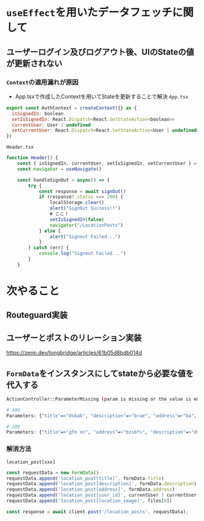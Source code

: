 # `useEffect`を用いたデータフェッチに関して

## ユーザーログイン及びログアウト後、UIのStateの値が更新されない
### `Context`の適用漏れが原因

- App.tsxで作成したContextを用いてStateを更新することで解決
`App.tsx`
```javascript
export const AuthContext = createContext({} as {
  isSignedIn: boolean
  setIsSignedIn: React.Dispatch<React.SetStateAction<boolean>>
  currentUser: User | undefined
  setCurrentUser: React.Dispatch<React.SetStateAction<User | undefined>>
})
```

`Header.tsx`
```javascript
function Header() {
    const { isSignedIn, currentUser, setIsSignedIn, setCurrentUser } = useContext(AuthContext);
    const navigator = useNavigate()

    const handleSignOut = async() => {
        try {
            const response = await signOut()
            if (response?.status === 200) {
                localStorage.clear()
                alert("SignOut Success!!")
                # ここ！
                setIsSignedIn(false)
                navigator("/LocationPosts")
            } else {
                alert("Signout Failed...")
            }
        } catch (err) {
            console.log("Signout Failed...")
        }
    }


```

# 次やること
## Routeguard実装
## ユーザーとポストのリレーション実装

https://zenn.dev/longbridge/articles/61b05d8bdb014d

## `FormData`をインスタンスにしてstateから必要な値を代入する
```bash
ActionController::ParameterMissing (param is missing or the value is empty: location_post

# 400
Parameters: {"title"=>"dsbab", "description"=>"brae", "address"=>"ba", "user_id"=>"1", "location_image"=>#<ActionDispatch::Http::UploadedFile:0x0000ffff66c1a910 @tempfile=#<Tempfile:/tmp/RackMultipart20240324-13-5pe17d.png>, @content_type="image/png", @original_filename="スクリーンショット 2024-02-17 18.31.37.png", @headers="Content-Disposition: form-data; name=\"location_image\"; filename=\"スクリーンショット 2024-02-17 18.31.37.png\"\r\nContent-Type: image/png\r\n">}

# 200
Parameters: {"title"=>"gfn xn", "address"=>"bzsbfs", "description"=>"dsbvsf", "location_image"=>{"path"=>"スクリーンショット 2024-02-18 15.14.33.png", "preview"=>"blob:http://localhost:3000/27d6931c-ccdf-4753-9583-313cfef825c6"}, "user_id"=>1, "location_post"=>{"title"=>"gfn xn", "description"=>"dsbvsf", "address"=>"bzsbfs", "user_id"=>1}}
```

### 解消方法
`location_post[xxx]`
```javascript
const requestData = new FormData()
requestData.append('location_post[title]', formData.title)
requestData.append('location_post[description]', formData.description)
requestData.append('location_post[address]', formData.address)
requestData.append('location_post[user_id]', currentUser ? currentUser.id.toString() : '');
requestData.append('location_post[location_image]', files[0])

const response = await client.post('/location_posts', requestData);
```

